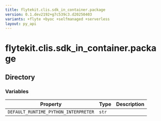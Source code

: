 ```yaml
---
title: flytekit.clis.sdk_in_container.package
version: 0.1.dev2192+g7c539c3.d20250403
variants: +flyte +byoc +selfmanaged +serverless
layout: py_api
---
```


# flytekit.clis.sdk_in_container.package

## Directory

### Variables

| Property | Type | Description |
|-|-|-|
| `DEFAULT_RUNTIME_PYTHON_INTERPRETER` | `str` |  |

